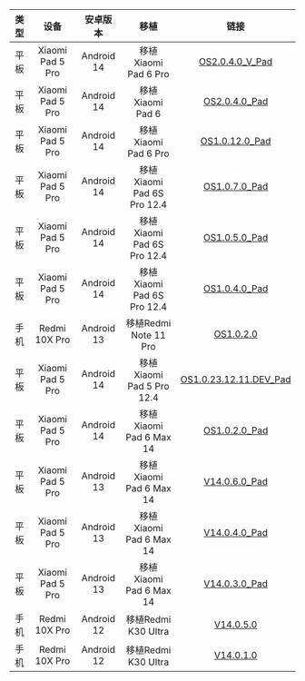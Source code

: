 | 类型 | 设备 | 安卓版本 | 移植 | 链接 |
| :-: | :-: | :-: | :-: | :-: |
| 平板 | Xiaomi Pad 5 Pro | Android 14 | 移植Xiaomi Pad 6 Pro | [OS2.0.4.0_V_Pad](https://github.com/ymdzq/Port_MIUI_ROM/blob/OS2.0.4.0_V_Pad/XIAOMIPAD5PRO.md) |
| 平板 | Xiaomi Pad 5 Pro | Android 14 | 移植Xiaomi Pad 6 | [OS2.0.4.0_Pad](https://github.com/ymdzq/Port_MIUI_ROM/blob/OS2.0.4.0_Pad/XIAOMIPAD5PRO.md) |
| 平板 | Xiaomi Pad 5 Pro | Android 14 | 移植Xiaomi Pad 6 Pro | [OS1.0.12.0_Pad](https://github.com/ymdzq/Port_MIUI_ROM/blob/OS1.0.12.0_Pad/XIAOMIPAD5PRO.md) |
| 平板 | Xiaomi Pad 5 Pro | Android 14 | 移植Xiaomi Pad 6S Pro 12.4 | [OS1.0.7.0_Pad](https://github.com/ymdzq/Port_MIUI_ROM/blob/OS1.0.7.0_Pad/XIAOMIPAD5PRO.md) |
| 平板 | Xiaomi Pad 5 Pro | Android 14 | 移植Xiaomi Pad 6S Pro 12.4 | [OS1.0.5.0_Pad](https://github.com/ymdzq/Port_MIUI_ROM/blob/OS1.0.5.0_Pad/XIAOMIPAD5PRO.md) |
| 平板 | Xiaomi Pad 5 Pro | Android 14 | 移植Xiaomi Pad 6S Pro 12.4 | [OS1.0.4.0_Pad](https://github.com/ymdzq/Port_MIUI_ROM/blob/OS1.0.4.0_Pad/XIAOMIPAD5PRO.md) |
| 手机 | Redmi 10X Pro | Android 13 | 移植Redmi Note 11 Pro | [OS1.0.2.0](https://github.com/ymdzq/Port_MIUI_ROM/blob/OS1.0.2.0/REDMI10XPRO.md) |
| 平板 | Xiaomi Pad 5 Pro | Android 14 | 移植Xiaomi Pad 5 Pro 12.4 | [OS1.0.23.12.11.DEV_Pad](https://github.com/ymdzq/Port_MIUI_ROM/blob/OS1.0.23.12.11.DEV_Pad/XIAOMIPAD5PRO.md) |
| 平板 | Xiaomi Pad 5 Pro | Android 14 | 移植Xiaomi Pad 6 Max 14 | [OS1.0.2.0_Pad](https://github.com/ymdzq/Port_MIUI_ROM/blob/OS1.0.2.0_Pad/XIAOMIPAD5PRO.md) |
| 平板 | Xiaomi Pad 5 Pro | Android 13 | 移植Xiaomi Pad 6 Max 14 | [V14.0.6.0_Pad](https://github.com/ymdzq/Port_MIUI_ROM/blob/V14.0.6.0_Pad/XIAOMIPAD5PRO.md) |
| 平板 | Xiaomi Pad 5 Pro | Android 13 | 移植Xiaomi Pad 6 Max 14 | [V14.0.4.0_Pad](https://github.com/ymdzq/Port_MIUI_ROM/blob/V14.0.4.0_Pad/XIAOMIPAD5PRO.md) |
| 平板 | Xiaomi Pad 5 Pro | Android 13 | 移植Xiaomi Pad 6 Max 14 | [V14.0.3.0_Pad](https://github.com/ymdzq/Port_MIUI_ROM/blob/V14.0.3.0_Pad/XIAOMIPAD5PRO.md) |
| 手机 | Redmi 10X Pro | Android 12 | 移植Redmi K30 Ultra | [V14.0.5.0](https://github.com/ymdzq/Port_MIUI_ROM/blob/V14.0.5.0/REDMI10XPRO.md) |
| 手机 | Redmi 10X Pro | Android 12 | 移植Redmi K30 Ultra | [V14.0.1.0](https://github.com/ymdzq/Port_MIUI_ROM/blob/V14.0.1.0/REDMI10XPRO.md) |
